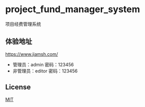 # project_fund_manager_system
项目经费管理系统

## 体验地址
https://www.jiamsh.com/

* 管理员：admin   密码：123456
* 非管理员：editor   密码：123456

## License
[MIT](https://github.com/meizhongxiang/project_fund_manager_system/blob/master/project_fund_manager_system/LICENSE)
